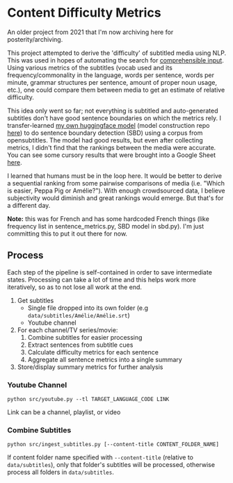 # Content Difficulty Metrics

An older project from 2021 that I'm now archiving here for posterity/archiving.

This project attempted to derive the 'difficulty' of subtitled media using NLP. This was
used in hopes of automating the search for [comprehensible input](https://en.wikipedia.org/wiki/Input_hypothesis).
Using various metrics of the subtitles (vocab used and its frequency/commonality in the language, words per sentence,
words per minute, grammar structures per sentence, amount of proper noun usage, etc.), one could compare them between
media to get an estimate of relative difficulty.

This idea only went so far; not everything is subtitled and auto-generated subtitles don't have good sentence boundaries
on which the metrics rely. I transfer-learned [my own huggingface model](https://huggingface.co/cfinley/punct_restore_fr) (model construction repo [here](https://github.com/cofinley/punct_restore_fr)) to do sentence boundary detection (SBD) using
a corpus from opensubtitles. The model had good results, but even after collecting metrics, I didn't find that the
rankings between the media were accurate. You can see some cursory results that were brought into a Google Sheet [here](https://docs.google.com/spreadsheets/d/1F9YxGvBSHveR6llqxVc6Sor8PsFZ4iO_OUuNOvS12Og/edit?usp=sharing).

I learned that humans must be in the loop here. It would be better to derive a sequential ranking from some pairwise
comparisons of media (i.e. "Which is easier, Peppa Pig or Amélie?"). With enough crowdsourced data, I believe
subjectivity would diminish and great rankings would emerge. But that's for a different day.

**Note:** this was for French and has some hardcoded French things (like frequency list in sentence_metrics.py, SBD
model in sbd.py). I'm just committing this to put it out there for now.

## Process

Each step of the pipeline is self-contained in order to save intermediate states. Processing can take a lot of time and
this helps work more iteratively, so as to not lose all work at the end.

1. Get subtitles
    - Single file dropped into its own folder (e.g `data/subtitles/Amélie/Amélie.srt`)
    - Youtube channel
2. For each channel/TV series/movie:
    1. Combine subtitles for easier processing
    2. Extract sentences from subtitle cues
    3. Calculate difficulty metrics for each sentence
    4. Aggregate all sentence metrics into a single summary
3. Store/display summary metrics for further analysis

### Youtube Channel

`python src/youtube.py --tl TARGET_LANGUAGE_CODE LINK`

Link can be a channel, playlist, or video

### Combine Subtitles

`python src/ingest_subtitles.py [--content-title CONTENT_FOLDER_NAME]`

If content folder name specified with `--content-title` (relative to `data/subtitles`), only that folder's subtitles will be processed, otherwise process all folders in `data/subtitles`.
